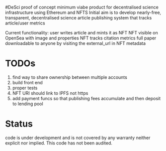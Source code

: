 #DeSci
proof of concept minimum viabe product for decentralised science infrastructure using Ethereum and NFTS
Initial aim is to develop nearly-free, transparent, decentralised science article publishing system that tracks article/user metrics

Current functionality:
	user writes article and mints it as NFT
	NFT visible on OpenSea with image and properties
	NFT tracks citation metrics
	full paper downloadable to anyone by visiting the external_url in NFT metadata

# TODOs

1. find way to share ownership between multiple accounts
2. build front end
3. proper tests
4. NFT URI should link to IPFS not https
5. add payment funcs so that publishing fees accumulate and then deposit to lending pool


# Status
code is under development and is not covered by any warranty neither explicit nor implied. This code has not been audited.

